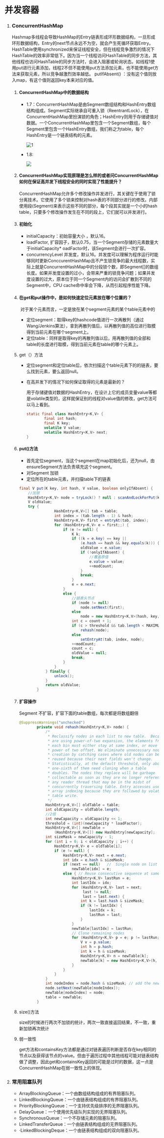 # 并发容器

1. ### ConcurrentHashMap

   Hashmap多线程会导致HashMap的Entry链表形成环形数据结构，一旦形成环形数据结构，Entry的next节点永远不为空，就会产生死循环获取Entry。
   HashTable使用synchronized来保证线程安全，但在线程竞争激烈的情况下HashTable的效率非常低下。因为当一个线程访问HashTable的同步方法，其他线程也访问HashTable的同步方法时，会进入阻塞或轮询状态。如线程1使用put进行元素添加，线程2不但不能使用put方法添加元素，也不能使用get方法来获取元素，所以竞争越激烈效率越低。
   putIfAbsent() ：没有这个值则放入map，有这个值则返回key本来对应的值。

   1. #### ConcurrentHashMap中的数据结构

      - 1.7：ConcurrentHashMap是由Segment数组结构和HashEntry数组结构组成。Segment实际继承自可重入锁（ReentrantLock），在ConcurrentHashMap里扮演锁的角色；HashEntry则用于存储键值对数据。一个ConcurrentHashMap里包含一个Segment数组，每个Segment里包含一个HashEntry数组，我们称之为table，每个HashEntry是一个链表结构的元素。

        ![1](https://ws3.sinaimg.cn/large/005BYqpgly1g2cp5z3zsvj30lm0fkt9e.jpg"1.7及以前")

      - 1.8:

        ![](https://ws3.sinaimg.cn/large/005BYqpgly1g2cp8e83bhj30hd09q3yh.jpg)

   2. #### ConcurrentHashMap实现原理是怎么样的或者问ConcurrentHashMap如何在保证高并发下线程安全的同时实现了性能提升？

      ConcurrentHashMap允许多个修改操作并发进行，其关键在于使用了锁分离技术。它使用了多个锁来控制对hash表的不同部分进行的修改。内部使用段(Segment)来表示这些不同的部分，每个段其实就是一个小的hash table，只要多个修改操作发生在不同的段上，它们就可以并发进行。

   3. #### 初始化

      - initialCapacity：初始容量大小 ，默认16。
      - loadFactor, 扩容因子，默认0.75，当一个Segment存储的元素数量大于initialCapacity* oadFactor时，该Segment会进行一次扩容。
      - concurrencyLevel 并发度，默认16。并发度可以理解为程序运行时能够同时更新ConccurentHashMap且不产生锁竞争的最大线程数，实际上就是ConcurrentHashMap中的分段锁个数，即Segment[]的数组长度。如果并发度设置的过小，会带来严重的锁竞争问题；如果并发度设置的过大，原本位于同一个Segment内的访问会扩散到不同的Segment中，CPU cache命中率会下降，从而引起程序性能下降。

   4. #### 在get和put操作中，是如何快速定位元素放在哪个位置的？

      ​		对于某个元素而言，一定是放在某个segment元素的某个table元素中的

      - 定位segment：取得key的hashcode值进行一次再散列（通过Wang/Jenkins算法），拿到再散列值后，以再散列值的高位进行取模得到当前元素在哪个segment上。
      - 定位table：同样是取得key的再散列值以后，用再散列值的全部和table的长度进行取模，得到当前元素在table的哪个元素上。

   5. get（）方法

      - 定位segment和定位table后，依次扫描这个table元素下的的链表，要么找到元素，要么返回null。

      - 在高并发下的情况下如何保证取得的元素是最新的？

        用于存储键值对数据的HashEntry，在设计上它的成员变量value等都是volatile类型的，这样就保证别的线程对value值的修改，get方法可以马上看到。

        ```java
        static final class HashEntry<K,V> {
                final int hash;
                final K key;
                volatile V value;
                volatile HashEntry<K,V> next;
        }
        ```

        

   6. #### put()方法

      - 首先定位segment，当这个segment在map初始化后，还为null，由ensureSegment方法负责填充这个segment。
      - 对Segment 加锁
      - 定位所在的table元素，并扫描table下的链表

      ```java
      final V put(K key, int hash, V value, boolean onlyIfAbsent) {
          //加锁
          HashEntry<K,V> node = tryLock() ? null : scanAndLockForPut(key, hash, value);
          V oldValue;
          try {
                      HashEntry<K,V>[] tab = table;
                      int index = (tab.length - 1) & hash;
                      HashEntry<K,V> first = entryAt(tab, index);
                      for (HashEntry<K,V> e = first;;) {
                          if (e != null) {
                              K k;
                              if ((k = e.key) == key ||
                                  (e.hash == hash && key.equals(k))) {
                                  oldValue = e.value;
                                  if (!onlyIfAbsent) {
                                      //覆盖原值
                                      e.value = value;
                                      ++modCount;
                                  }
                                  break;
                              }
                              e = e.next;
                          }
                          else {
                              //链表头节点
                              if (node != null)
                                  node.setNext(first);
                              else
                                  node = new HashEntry<K,V>(hash, key, value, first);
                              int c = count + 1;
                              if (c > threshold && tab.length < MAXIMUM_CAPACITY)
                                  rehash(node);
                              else
                                  setEntryAt(tab, index, node);
                              ++modCount;
                              count = c;
                              oldValue = null;
                              break;
                          }
                      }
                  } finally {
                      unlock();
                  }
                  return oldValue;
              }
      ```

      

   7. #### 扩容操作

      Segment 不扩容，扩容下面的table数组，每次都是将数组翻倍

      ```java
      @SuppressWarnings("unchecked")
              private void rehash(HashEntry<K,V> node) {
                  /*
                   * Reclassify nodes in each list to new table.  Because we
                   * are using power-of-two expansion, the elements from
                   * each bin must either stay at same index, or move with a
                   * power of two offset. We eliminate unnecessary node
                   * creation by catching cases where old nodes can be
                   * reused because their next fields won't change.
                   * Statistically, at the default threshold, only about
                   * one-sixth of them need cloning when a table
                   * doubles. The nodes they replace will be garbage
                   * collectable as soon as they are no longer referenced by
                   * any reader thread that may be in the midst of
                   * concurrently traversing table. Entry accesses use plain
                   * array indexing because they are followed by volatile
                   * table write.
                   */
                  HashEntry<K,V>[] oldTable = table;
                  int oldCapacity = oldTable.length;
                  //2倍
                  int newCapacity = oldCapacity << 1;
                  threshold = (int)(newCapacity * loadFactor);
                  HashEntry<K,V>[] newTable =
                      (HashEntry<K,V>[]) new HashEntry[newCapacity];
                  int sizeMask = newCapacity - 1;
                  for (int i = 0; i < oldCapacity ; i++) {
                      HashEntry<K,V> e = oldTable[i];
                      if (e != null) {
                          HashEntry<K,V> next = e.next;
                          int idx = e.hash & sizeMask;
                          if (next == null)   //  Single node on list
                              newTable[idx] = e;
                          else { // Reuse consecutive sequence at same slot
                              HashEntry<K,V> lastRun = e;
                              int lastIdx = idx;
                              for (HashEntry<K,V> last = next;
                                   last != null;
                                   last = last.next) {
                                  int k = last.hash & sizeMask;
                                  if (k != lastIdx) {
                                      lastIdx = k;
                                      lastRun = last;
                                  }
                              }
                              newTable[lastIdx] = lastRun;
                              // Clone remaining nodes
                              for (HashEntry<K,V> p = e; p != lastRun; p = p.next) {
                                  V v = p.value;
                                  int h = p.hash;
                                  int k = h & sizeMask;
                                  HashEntry<K,V> n = newTable[k];
                                  newTable[k] = new HashEntry<K,V>(h, p.key, v, n);
                              }
                          }
                      }
                  }
                  int nodeIndex = node.hash & sizeMask; // add the new node
                  node.setNext(newTable[nodeIndex]);
                  newTable[nodeIndex] = node;
                  table = newTable;
              }
      ```

      

   8. size()方法

      size的时候进行两次不加锁的统计，两次一致直接返回结果，不一致，重新加锁再次统计

   9. 弱一致性

      get方法和containsKey方法都是通过对链表遍历判断是否存在key相同的节点以及获得该节点的value。但由于遍历过程中其他线程可能对链表结构做了调整，因此get和containsKey返回的可能是过时的数据，这一点是ConcurrentHashMap在弱一致性上的体现。

      

      

2. ### 常用阻塞队列

   - ArrayBlockingQueue：一个由数组结构组成的有界阻塞队列。
   - LinkedBlockingQueue：一个由链表结构组成的有界阻塞队列。
   - PriorityBlockingQueue：一个支持优先级排序的无界阻塞队列。
   - DelayQueue：一个使用优先级队列实现的无界阻塞队列。
   - SynchronousQueue：一个不存储元素的阻塞队列。
   - LinkedTransferQueue：一个由链表结构组成的无界阻塞队列。
   - ·LinkedBlockingDeque：一个由链表结构组成的双向阻塞队列。